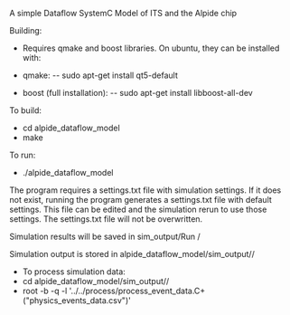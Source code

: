A simple Dataflow SystemC Model of ITS and the Alpide chip


Building:

- Requires qmake and boost libraries. On ubuntu, they can be installed with:

- qmake:
--  sudo apt-get install qt5-default

-  boost (full installation):
--  sudo apt-get install libboost-all-dev

To build:

-  cd alpide_dataflow_model
-  make

To run:
-  ./alpide_dataflow_model


The program requires a settings.txt file with simulation settings. If it does not exist, running the program generates a settings.txt file with default settings. This file can be edited and the simulation rerun to use those settings. The settings.txt file will not be overwritten.

Simulation results will be saved in sim_output/Run <timestamp>/


Simulation output is stored in alpide_dataflow_model/sim_output/<timestamp>/

- To process simulation data:
- cd alpide_dataflow_model/sim_output/<timestamp>/
- root -b -q -l '../../process/process_event_data.C+("physics_events_data.csv")'

